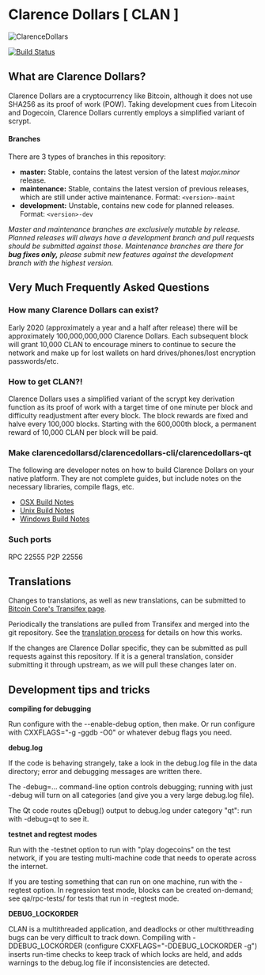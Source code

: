    # Clarence Dollars  [ CLAN ]



![ClarenceDollars](https://vignette.wikia.nocookie.net/clarence-la/images/b/b5/Clarence%27s_Millions_-_Storyboard_1.gif/revision/latest?cb=20140603193541&path-prefix=es)

[![Build Status](https://travis-ci.org/dogecoin/dogecoin.svg?branch=1.7-dev)](https://travis-ci.org/dogecoin/dogecoin)

## What are Clarence Dollars?
Clarence Dollars are a cryptocurrency like Bitcoin, although it does not use SHA256 as its proof of work (POW). Taking development cues from Litecoin and Dogecoin, Clarence Dollars currently employs a simplified variant of scrypt.


#### Branches
There are 3 types of branches in this repository:

- **master:** Stable, contains the latest version of the latest *major.minor* release.
- **maintenance:** Stable, contains the latest version of previous releases, which are still under active maintenance. Format: ```<version>-maint```
- **development:** Unstable, contains new code for planned releases. Format: ```<version>-dev```

*Master and maintenance branches are exclusively mutable by release. Planned releases will always have a development branch and pull requests should be submitted against those. Maintenance branches are there for* ***bug fixes only,*** *please submit new features against the development branch with the highest version.*

## Very Much Frequently Asked Questions

### How many Clarence Dollars can exist? 
Early 2020 (approximately a year and a half after release) there will be approximately 100,000,000,000 Clarence Dollars.
Each subsequent block will grant 10,000 CLAN to encourage miners to continue to secure the network and make up for lost wallets on hard drives/phones/lost encryption passwords/etc.

### How to get CLAN?!
Clarence Dollars uses a simplified variant of the scrypt key derivation function as its proof of work with a target time of one minute per block and difficulty readjustment after every block. The block rewards are fixed and halve every 100,000 blocks. Starting with the 600,000th block, a permanent reward of 10,000 CLAN per block will be paid. 

### Make clarencedollarsd/clarencedollars-cli/clarencedollars-qt

  The following are developer notes on how to build Clarence Dollars on your native platform. They are not complete guides, but include notes on the necessary libraries, compile flags, etc.

  - [OSX Build Notes](doc/build-osx.md)
  - [Unix Build Notes](doc/build-unix.md)
  - [Windows Build Notes](doc/build-msw.md)

### Such ports
RPC 22555
P2P 22556

Translations
------------

Changes to translations, as well as new translations, can be submitted to
[Bitcoin Core's Transifex page](https://www.transifex.com/projects/p/bitcoin/).

Periodically the translations are pulled from Transifex and merged into the git repository. See the
[translation process](doc/translation_process.md) for details on how this works.

If the changes are Clarence Dollar specific, they can be submitted as pull requests against this repository.
If it is a general translation, consider submitting it through upstream, as we will pull these changes later on.

Development tips and tricks
---------------------------

**compiling for debugging**

Run configure with the --enable-debug option, then make. Or run configure with
CXXFLAGS="-g -ggdb -O0" or whatever debug flags you need.

**debug.log**

If the code is behaving strangely, take a look in the debug.log file in the data directory;
error and debugging messages are written there.

The -debug=... command-line option controls debugging; running with just -debug will turn
on all categories (and give you a very large debug.log file).

The Qt code routes qDebug() output to debug.log under category "qt": run with -debug=qt
to see it.

**testnet and regtest modes**

Run with the -testnet option to run with "play dogecoins" on the test network, if you
are testing multi-machine code that needs to operate across the internet.

If you are testing something that can run on one machine, run with the -regtest option.
In regression test mode, blocks can be created on-demand; see qa/rpc-tests/ for tests
that run in -regtest mode.

**DEBUG_LOCKORDER**

CLAN is a multithreaded application, and deadlocks or other multithreading bugs
can be very difficult to track down. Compiling with -DDEBUG_LOCKORDER (configure
CXXFLAGS="-DDEBUG_LOCKORDER -g") inserts run-time checks to keep track of which locks
are held, and adds warnings to the debug.log file if inconsistencies are detected.
